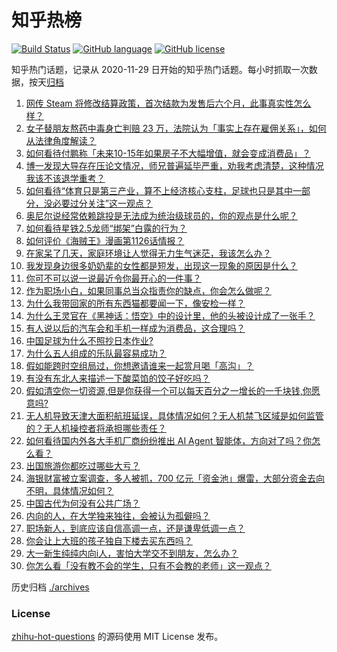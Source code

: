 # 知乎热榜
[![Build Status](https://github.com/ToWeLong/zhihu-hot-questions/workflows/CI/badge.svg)](https://github.com/ToWeLong/zhihu-hot-questions/actions)
[![GitHub language](https://img.shields.io/badge/language-golang-orange.svg)](https://golang.org/)
[![GitHub license](https://img.shields.io/github/license/ToWeLong/zhihu-hot-questions)](https://github.com/ToWeLong/zhihu-hot-questions/blob/main/LICENSE)

知乎热门话题，记录从 2020-11-29 日开始的知乎热门话题。每小时抓取一次数据，按天[归档](./archives)

<!-- BEGIN -->

1. [网传 Steam 将修改结算政策，首次结款为发售后六个月，此事真实性怎么样？](https://www.zhihu.com/question/666842441)
1. [女子替朋友熬药中毒身亡判赔 23 万，法院认为「事实上存在雇佣关系」，如何从法律角度解读？](https://www.zhihu.com/question/666448106)
1. [如何看待付鹏称「未来10-15年如果房子不大幅增值，就会变成消费品」？](https://www.zhihu.com/question/666831150)
1. [博一发现大导存在压论文情况，师兄普遍延毕严重，劝我考虑清楚，这种情况我该不该退学重考？](https://www.zhihu.com/question/666456206)
1. [如何看待“体育只是第三产业，算不上经济核心支柱，足球也只是其中一部分，没必要过分关注”这一观点？](https://www.zhihu.com/question/666639816)
1. [奥尼尔说经常依赖跳投是无法成为统治级球员的，你的观点是什么呢？](https://www.zhihu.com/question/666513364)
1. [如何看待星铁2.5龙师“绑架”白露的行为？](https://www.zhihu.com/question/666889579)
1. [如何评价《海贼王》漫画第1126话情报？](https://www.zhihu.com/question/666795069)
1. [在家呆了几天，家庭环境让人觉得无力生气迷茫，我该怎么办？](https://www.zhihu.com/question/666872549)
1. [我发现身边很多奶奶辈的女性都是短发，出现这一现象的原因是什么？](https://www.zhihu.com/question/644975800)
1. [你可不可以说一说最近令你最开心的一件事？](https://www.zhihu.com/question/429585911)
1. [作为职场小白，如果同事总当众指责你的缺点，你会怎么做呢？](https://www.zhihu.com/question/666513923)
1. [为什么我带回家的所有东西猫都要闻一下，像安检一样？](https://www.zhihu.com/question/652392979)
1. [为什么王灵官在《黑神话：悟空》中的设计里，他的头被设计成了一张手？](https://www.zhihu.com/question/666829305)
1. [有人说以后的汽车会和手机一样成为消费品，这合理吗？](https://www.zhihu.com/question/666857310)
1. [中国足球为什么不照抄日本作业?](https://www.zhihu.com/question/666831758)
1. [为什么五人组成的乐队最容易成功？](https://www.zhihu.com/question/48849498)
1. [假如能跨时空组局过，你想邀请谁来一起赏月喝「高沟」？](https://www.zhihu.com/question/666837160)
1. [有没有东北人来描述一下酸菜馅的饺子好吃吗？](https://www.zhihu.com/question/604399515)
1. [假如清空你一切资源,但是你获得一个可以每天百分之一增长的一千块钱,你愿意吗?](https://www.zhihu.com/question/665684791)
1. [无人机导致天津大面积航班延误，具体情况如何？无人机禁飞区域是如何监管的？无人机操控者将承担哪些责任？](https://www.zhihu.com/question/666915522)
1. [如何看待国内外各大手机厂商纷纷推出 AI Agent 智能体，方向对了吗？你怎么看？](https://www.zhihu.com/question/666857800)
1. [出国旅游你都吃过哪些大亏？](https://www.zhihu.com/question/666835027)
1. [海银财富被立案调查，多人被抓，700 亿元「资金池」爆雷，大部分资金去向不明，具体情况如何？](https://www.zhihu.com/question/666843400)
1. [中国古代为何没有公共广场？](https://www.zhihu.com/question/666795311)
1. [内向的人，在大学独来独往，会被认为孤僻吗？](https://www.zhihu.com/question/666887556)
1. [职场新人，到底应该自信高调一点，还是谦卑低调一点？](https://www.zhihu.com/question/666649135)
1. [你会让上大班的孩子独自下楼去买东西吗？](https://www.zhihu.com/question/666577220)
1. [大一新生纯纯内向i人，害怕大学交不到朋友，怎么办？](https://www.zhihu.com/question/666786494)
1. [你怎么看「没有教不会的学生，只有不会教的老师」这一观点？](https://www.zhihu.com/question/666617617)

<!-- END -->

历史归档 [./archives](./archives)


### License
[zhihu-hot-questions](https://github.com/towelong/zhihu-hot-questions) 的源码使用 MIT License 发布。